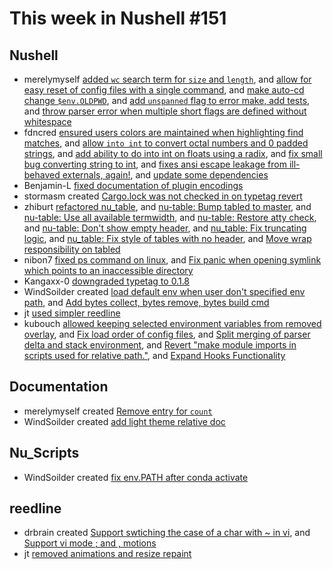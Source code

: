 # This week in Nushell #151


## Nushell


- merelymyself [added `wc` search term for `size` and `length`](https://github.com/nushell/nushell/pull/6056), and [allow for easy reset of config files with a single command](https://github.com/nushell/nushell/pull/6041), and [make auto-cd change `$env.OLDPWD`](https://github.com/nushell/nushell/pull/6019), and [add `unspanned` flag to error make, add tests](https://github.com/nushell/nushell/pull/6017), and [throw parser error when multiple short flags are defined without whitespace](https://github.com/nushell/nushell/pull/6000)
- fdncred [ensured users colors are maintained when highlighting find matches](https://github.com/nushell/nushell/pull/6054), and [allow `into int` to convert octal numbers and 0 padded strings](https://github.com/nushell/nushell/pull/6053), and [add ability to do into int on floats using a radix](https://github.com/nushell/nushell/pull/6033), and [fix small bug converting string to int](https://github.com/nushell/nushell/pull/6031), and [fixes ansi escape leakage from ill-behaved externals, again!](https://github.com/nushell/nushell/pull/6012), and [update some dependencies](https://github.com/nushell/nushell/pull/6009)
- Benjamin-L [fixed documentation of plugin encodings](https://github.com/nushell/nushell/pull/6052)
- stormasm created [Cargo.lock was not checked in on typetag revert](https://github.com/nushell/nushell/pull/6050)
- zhiburt [refactored nu_table](https://github.com/nushell/nushell/pull/6049), and [nu-table: Bump tabled to master](https://github.com/nushell/nushell/pull/6038), and [nu-table: Use all available termwidth](https://github.com/nushell/nushell/pull/6037), and [nu-table: Restore atty check](https://github.com/nushell/nushell/pull/6036), and [nu-table: Don't show empty header](https://github.com/nushell/nushell/pull/6035), and [nu_table: Fix truncating logic](https://github.com/nushell/nushell/pull/6028), and [nu_table: Fix style of tables with no header](https://github.com/nushell/nushell/pull/6025), and [Move wrap responsibility on tabled](https://github.com/nushell/nushell/pull/5999)
- nibon7 [fixed ps command on linux](https://github.com/nushell/nushell/pull/6047), and [Fix panic when opening symlink which points to an inaccessible directory](https://github.com/nushell/nushell/pull/6034)
- Kangaxx-0 [downgraded typetag to 0.1.8](https://github.com/nushell/nushell/pull/6044)
- WindSoilder created [load default env when user don't specified env path](https://github.com/nushell/nushell/pull/6040), and [Add bytes collect, bytes remove, bytes build cmd](https://github.com/nushell/nushell/pull/6008)
- jt [used simpler reedline](https://github.com/nushell/nushell/pull/6016)
- kubouch [allowed keeping selected environment variables from removed overlay](https://github.com/nushell/nushell/pull/6007), and [Fix load order of config files](https://github.com/nushell/nushell/pull/6006), and [Split merging of parser delta and stack environment](https://github.com/nushell/nushell/pull/6005), and [Revert "make module imports in scripts used for relative path."](https://github.com/nushell/nushell/pull/6002), and [Expand Hooks Functionality](https://github.com/nushell/nushell/pull/5982)

## Documentation

- merelymyself created [Remove entry for `count`](https://github.com/nushell/nushell.github.io/pull/533)
- WindSoilder created [add light theme relative doc](https://github.com/nushell/nushell.github.io/pull/532)


## Nu_Scripts

- WindSoilder created [fix env.PATH after conda activate](https://github.com/nushell/nu_scripts/pull/264)

## reedline

- drbrain created [Support swtiching the case of a char with ~ in vi](https://github.com/nushell/reedline/pull/452), and [Support vi mode ; and , motions](https://github.com/nushell/reedline/pull/450)
- jt [removed animations and resize repaint](https://github.com/nushell/reedline/pull/451)
